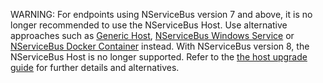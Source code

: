 WARNING: For endpoints using NServiceBus version 7 and above, it is no longer recommended to use the NServiceBus Host. Use alternative approaches such as [Generic Host](/nservicebus/hosting/extensions-hosting.md), [NServiceBus Windows Service](/nservicebus/dotnet-templates.md#nservicebus-windows-service) or [NServiceBus Docker Container](/nservicebus/dotnet-templates.md#nservicebus-docker-container) instead. With NServiceBus version 8, the NServiceBus Host is no longer supported. Refer to the [the host upgrade guide](/nservicebus/upgrades/host-7to8.md) for further details and alternatives.